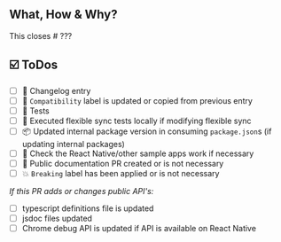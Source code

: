 ## What, How & Why?
<!-- Describe the changes and give some hints to guide your reviewers if possible. -->
<!-- E.g. reference to other repos: This closes realm/realm-sync#??? -->
<!-- Please read CONTRIBUTING.md -->

This closes # ??? <!-- link to an existing issue -->

## ☑️ ToDos
<!-- Add your own todos here -->
* [ ] 📝 Changelog entry
* [ ] 📝 `Compatibility` label is updated or copied from previous entry
* [ ] 🚦 Tests
* [ ] 🔀 Executed flexible sync tests locally if modifying flexible sync
* [ ] 📦 Updated internal package version in consuming `package.json`s (if updating internal packages)
* [ ] 📱 Check the React Native/other sample apps work if necessary
* [ ] 📝 Public documentation PR created or is not necessary
* [ ] 💥 `Breaking` label has been applied or is not necessary

*If this PR adds or changes public API's:*
* [ ] typescript definitions file is updated
* [ ] jsdoc files updated
* [ ] Chrome debug API is updated if API is available on React Native
